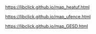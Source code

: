 
https://libclick.github.io/map_heatuf.html

https://libclick.github.io/map_ufence.html

https://libclick.github.io/map_GESD.html
